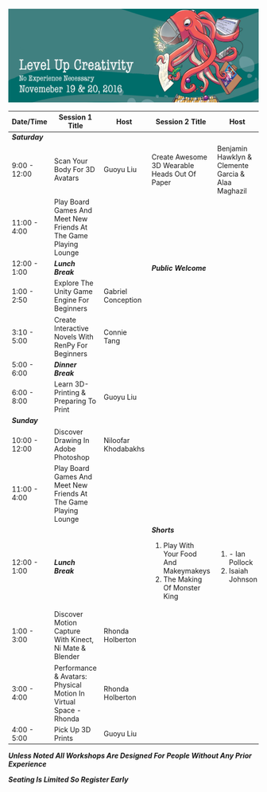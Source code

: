 ![Game Dev Boot Camp Banner](banner.png "Game Dev Boot Camp Banner")


| Date/Time 	| Session 1 Title  	| Host 	| Session 2 Title 	|Host| Notes	|
|----|----|----|----|---|---|
| ***Saturday*** 	 |  	|  	|  	|  	|  	|
| 9:00 - 12:00 	   | Scan Your Body For 3D Avatars 	| Guoyu Liu 	|  	Create Awesome 3D Wearable Heads Out Of Paper 	| Benjamin Hawklyn & Clemente Garcia & Alaa Maghazil  	|  	|
| 11:00 - 4:00 	   | Play Board Games And Meet New Friends At The Game Playing Lounge  	|  	| |  	|
| 12:00 - 1:00 	   | ***Lunch Break*** 	|  	| ***Public Welcome***	|  	|
| 1:00 - 2:50 	    | Explore The Unity Game Engine For Beginners 	| Gabriel Conception 	|  	|  	|  	|
| 3:10 - 5:00 	    | Create Interactive Novels With RenPy For Beginners 	| Connie Tang 	|  	|  	|  	|
| 5:00 - 6:00      | ***Dinner Break***	|  	|  	|  	|  	|
| 6:00 - 8:00     	| Learn 3D-Printing	 & Preparing To Print 	| Guoyu Liu 	|  	|  	|  	|
| ***Sunday***	    |  	|  	|  	|  	|  	|
| 10:00 - 12:00   	| Discover Drawing In Adobe Photoshop | Niloofar Khodabakhs 	|  	|  	|  	|
| 11:00 - 4:00 	   | Play Board Games And Meet New Friends At The Game Playing Lounge  	|  	| |  	|
| 12:00 - 1:00 	   | ***Lunch Break*** 	|  	|  ***Shorts*** <Ol><Li>Play With Your Food And Makeymakeys</Li> <Li>The Making Of Monster King</Li></Ol>	| <Ol><Li> - Ian Pollock </Li><Li>Isaiah Johnson</Li></Ol>	|  	|
| 1:00 - 3:00     	| Discover Motion Capture With Kinect, Ni Mate & Blender 	| Rhonda Holberton 	|  	|  	|  	|
| 3:00 - 4:00     	| Performance & Avatars: Physical Motion In Virtual Space - Rhonda 	| Rhonda Holberton 	|  	|  	|  	|
| 4:00 - 5:00 	    | Pick Up 3D Prints 	| Guoyu Liu 	|  	|  	|  	|

***Unless Noted All Workshops Are Designed For People Without Any Prior Experience***

***Seating Is Limited So Register Early***
